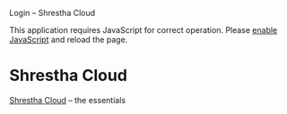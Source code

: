 Login – Shrestha Cloud 
















 



This application requires JavaScript for correct operation. Please [enable JavaScript](https://www.enable-javascript.com/) and reload the page.

Shrestha Cloud
==============

[Shrestha Cloud](https://shrestha.cloud) – the essentials